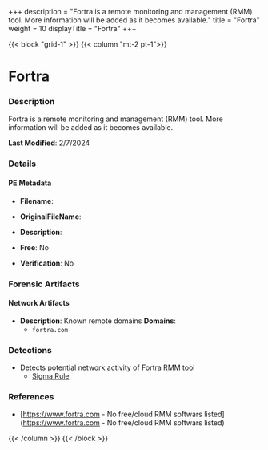 +++
description = "Fortra is a remote monitoring and management (RMM) tool. More information will be added as it becomes available."
title = "Fortra"
weight = 10
displayTitle = "Fortra"
+++


{{< block "grid-1" >}}
{{< column "mt-2 pt-1">}}

# Fortra


### Description

Fortra is a remote monitoring and management (RMM) tool. More information will be added as it becomes available.



**Last Modified**: 2/7/2024

### Details


#### PE Metadata
- **Filename**: 
- **OriginalFileName**: 
- **Description**: 


- **Free**: No

- **Verification**: No





### Forensic Artifacts




#### Network Artifacts
- **Description**: Known remote domains  **Domains**:
    - `fortra.com`


### Detections
- Detects potential network activity of Fortra RMM tool
  - [Sigma Rule](https://github.com/magicsword-io/LOLRMM/blob/main/detections/sigma/fortra_network_sigma.yml)

### References
- [https://www.fortra.com - No free/cloud RMM softwars listed](https://www.fortra.com - No free/cloud RMM softwars listed)



{{< /column >}}
{{< /block >}}
